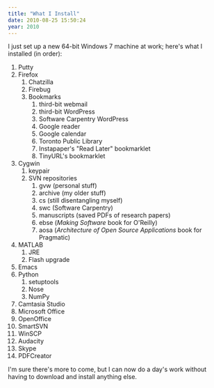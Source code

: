 ```yaml
---
title: "What I Install"
date: 2010-08-25 15:50:24
year: 2010
---
```

I just set up a new 64-bit Windows 7 machine at work; here's what I installed (in order):
<ol>
  <li>Putty</li>
  <li>Firefox
<ol>
  <li>Chatzilla</li>
  <li>Firebug</li>
  <li>Bookmarks
<ol>
  <li>third-bit webmail</li>
  <li>third-bit WordPress</li>
  <li>Software Carpentry WordPress</li>
  <li>Google reader</li>
  <li>Google calendar</li>
  <li>Toronto Public Library</li>
  <li>Instapaper's "Read Later" bookmarklet</li>
  <li>TinyURL's bookmarklet</li>
</ol>
</li>
</ol>
</li>
  <li>Cygwin
<ol>
  <li>keypair</li>
  <li>SVN repositories
<ol>
  <li>gvw (personal stuff)</li>
  <li>archive (my older stuff)</li>
  <li>cs (still disentangling myself)</li>
  <li>swc (Software Carpentry)</li>
  <li>manuscripts (saved PDFs of research papers)</li>
  <li>ebse (<em>Making Software</em> book for O'Reilly)</li>
  <li>aosa (<em>Architecture of Open Source Applications</em> book for Pragmatic)</li>
</ol>
</li>
</ol>
</li>
  <li>MATLAB
<ol>
  <li>JRE</li>
  <li>Flash upgrade</li>
</ol>
</li>
  <li>Emacs</li>
  <li>Python
<ol>
  <li>setuptools</li>
  <li>Nose</li>
  <li>NumPy</li>
</ol>
</li>
  <li>Camtasia Studio</li>
  <li>Microsoft Office</li>
  <li>OpenOffice</li>
  <li>SmartSVN</li>
  <li>WinSCP</li>
  <li>Audacity</li>
  <li>Skype</li>
  <li>PDFCreator</li>
</ol>
I'm sure there's more to come, but I can now do a day's work without having to download and install anything else.
